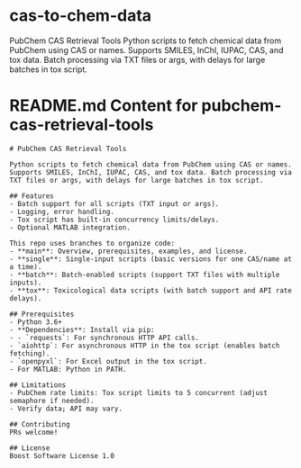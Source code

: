 # cas-to-chem-data
PubChem CAS Retrieval Tools  Python scripts to fetch chemical data from PubChem using CAS or names. Supports SMILES, InChI, IUPAC, CAS, and tox data. Batch processing via TXT files or args, with delays for large batches in tox script.
# README.md Content for pubchem-cas-retrieval-tools

```
# PubChem CAS Retrieval Tools

Python scripts to fetch chemical data from PubChem using CAS or names. Supports SMILES, InChI, IUPAC, CAS, and tox data. Batch processing via TXT files or args, with delays for large batches in tox script.

## Features
- Batch support for all scripts (TXT input or args).
- Logging, error handling.
- Tox script has built-in concurrency limits/delays.
- Optional MATLAB integration.

This repo uses branches to organize code:
- **main**: Overview, prerequisites, examples, and license.
- **single**: Single-input scripts (basic versions for one CAS/name at a time).
- **batch**: Batch-enabled scripts (support TXT files with multiple inputs).
- **tox**: Toxicological data scripts (with batch support and API rate delays).

## Prerequisites
- Python 3.6+
- **Dependencies**: Install via pip:
- - `requests`: For synchronous HTTP API calls.
- `aiohttp`: For asynchronous HTTP in the tox script (enables batch fetching).
- `openpyxl`: For Excel output in the tox script.
- For MATLAB: Python in PATH.

## Limitations
- PubChem rate limits: Tox script limits to 5 concurrent (adjust semaphore if needed).
- Verify data; API may vary.

## Contributing
PRs welcome!

## License
Boost Software License 1.0
```
